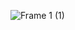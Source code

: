 ![Frame 1 (1)](https://user-images.githubusercontent.com/86711056/136763316-bdaf3110-0f5c-40df-9f71-b9782140b144.png)

